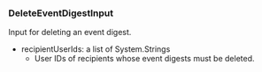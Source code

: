 ### DeleteEventDigestInput
Input for deleting an event digest.

- recipientUserIds: a list of System.Strings
  - User IDs of recipients whose event digests must be deleted.

